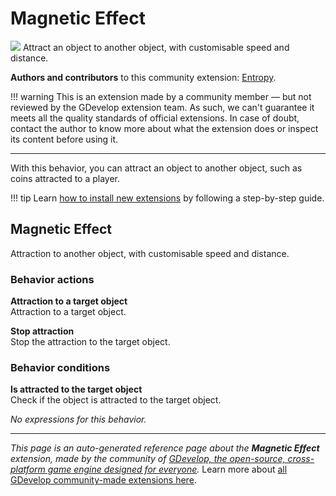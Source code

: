 # Magnetic Effect

<img src="https://resources.gdevelop-app.com/assets/Icons/magnet.svg" class="extension-icon"></img>
Attract an object to another object, with customisable speed and distance.

**Authors and contributors** to this community extension: [Entropy](https://gd.games/Entropy).

!!! warning
    This is an extension made by a community member — but not reviewed
    by the GDevelop extension team. As such, we can't guarantee it
    meets all the quality standards of official extensions. In case of
    doubt, contact the author to know more about what the extension
    does or inspect its content before using it.

---

With this behavior, you can attract an object to another object, such as coins attracted to a player.

!!! tip
    Learn [how to install new extensions](/gdevelop5/extensions/search) by following a step-by-step guide.



## Magnetic Effect 

Attraction to another object, with customisable speed and distance. 

### Behavior actions

**Attraction to a target object**  
Attraction to a target object.

**Stop attraction**  
Stop the attraction to the target object.

### Behavior conditions

**Is attracted to the target object**  
Check if the object is attracted to the target object.

_No expressions for this behavior._



---

*This page is an auto-generated reference page about the **Magnetic Effect** extension, made by the community of [GDevelop, the open-source, cross-platform game engine designed for everyone](https://gdevelop.io/).* Learn more about [all GDevelop community-made extensions here](/gdevelop5/extensions).